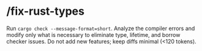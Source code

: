 # /fix-rust-types
Run `cargo check --message-format=short`.
Analyze the compiler errors and modify only what is necessary
to eliminate type, lifetime, and borrow checker issues.
Do not add new features; keep diffs minimal (<120 tokens).
